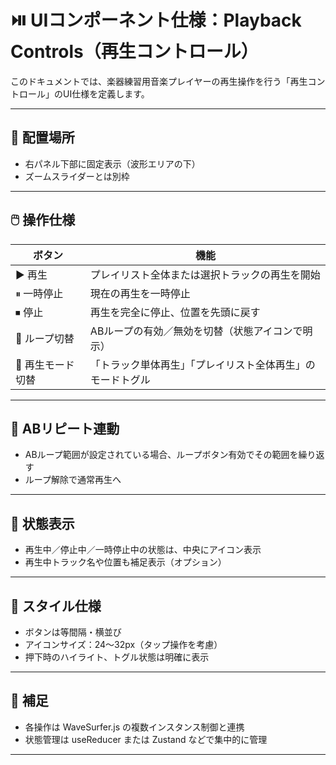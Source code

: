 # ⏯️ UIコンポーネント仕様：Playback Controls（再生コントロール）

このドキュメントでは、楽器練習用音楽プレイヤーの再生操作を行う「再生コントロール」のUI仕様を定義します。

---

## 🧩 配置場所

* 右パネル下部に固定表示（波形エリアの下）
* ズームスライダーとは別枠

---

## 🖱️ 操作仕様

| ボタン        | 機能                            |
| ---------- | ----------------------------- |
| ▶ 再生       | プレイリスト全体または選択トラックの再生を開始       |
| ⏸ 一時停止     | 現在の再生を一時停止                    |
| ⏹ 停止       | 再生を完全に停止、位置を先頭に戻す             |
| 🔁 ループ切替   | ABループの有効／無効を切替（状態アイコンで明示）     |
| 📌 再生モード切替 | 「トラック単体再生」「プレイリスト全体再生」のモードトグル |

---

## 🔄 ABリピート連動

* ABループ範囲が設定されている場合、ループボタン有効でその範囲を繰り返す
* ループ解除で通常再生へ

---

## 🧩 状態表示

* 再生中／停止中／一時停止中の状態は、中央にアイコン表示
* 再生中トラック名や位置も補足表示（オプション）

---

## 🎨 スタイル仕様

* ボタンは等間隔・横並び
* アイコンサイズ：24〜32px（タップ操作を考慮）
* 押下時のハイライト、トグル状態は明確に表示

---

## 🧮 補足

* 各操作は WaveSurfer.js の複数インスタンス制御と連携
* 状態管理は useReducer または Zustand などで集中的に管理

---